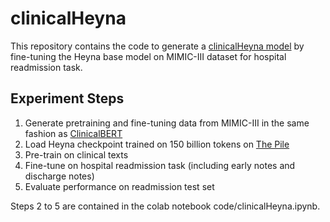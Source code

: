 # clinicalHeyna

This repository contains the code to generate a [clinicalHeyna model](tmp_link) by fine-tuning the Heyna base model on MIMIC-III dataset for hospital readmission task.

## Experiment Steps
1. Generate pretraining and fine-tuning data from  MIMIC-III in the same fashion as [ClinicalBERT](https://arxiv.org/abs/1904.05342)
2. Load Heyna checkpoint trained on 150 billion tokens on [The Pile](https://pile.eleuther.ai/)
3. Pre-train on clinical texts
4. Fine-tune on hospital readmission task (including early notes and discharge notes)
5. Evaluate performance on readmission test set

Steps 2 to 5 are contained in the colab notebook code/clinicalHeyna.ipynb.
